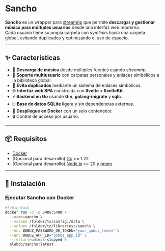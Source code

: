 # Sancho

**Sancho** es un wrapper para [streamrip](https://github.com/nathom/streamrip) que permite **descargar y gestionar música para múltiples usuarios** desde una interfaz web moderna.  
Cada usuario tiene su propia carpeta con _symlinks_ hacia una carpeta global, evitando duplicados y optimizando el uso de espacio.

---

## ✨ Características

- 🎵 **Descarga de música** desde múltiples fuentes usando _streamrip_.
- 👥 **Soporte multiusuario** con carpetas personales y enlaces simbólicos a la biblioteca global.
- 📁 **Evita duplicados** mediante un sistema de enlaces simbólicos.
- 🌐 **Interfaz web SPA** construida con **Svelte + SvelteKit**.
- ⚡ **Backend en Go** usando **Gin**, **golang-migrate** y **sqlc**.
- 🗄️ **Base de datos SQLite** ligera y sin dependencias externas.
- 🐳 **Despliegue en Docker** con un solo contenedor.
- 🔒 Control de acceso por usuario.

---

## 📦 Requisitos

- [Docker](https://www.docker.com/)
- (Opcional para desarrollo) [Go](https://go.dev/) >= 1.22
- (Opcional para desarrollo) [Node.js](https://nodejs.org/) >= 20 y [pnpm](https://pnpm.io/)

---

## 🚀 Instalación

### Ejecutar Sancho con Docker

```bash
#!/bin/bash
docker run -d -p 5400:5400 \
  --name=sancho \
  --volume /folder/to/config:/data \
  --volume /folder/to/libraries:/sancho \
  --env QOBUZ_PASSWORD_OR_TOKEN="your_qobuz_token" \
  --env QOBUZ_APP_ID="qobuz_app_id" \
  --restart=unless-stopped \
  alebdc/sancho:latest
```
